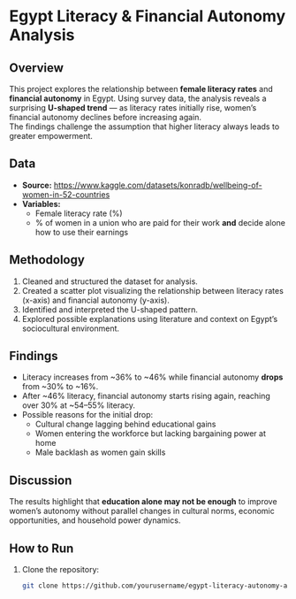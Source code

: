 # Egypt Literacy & Financial Autonomy Analysis

## Overview
This project explores the relationship between **female literacy rates** and **financial autonomy** in Egypt. Using survey data, the analysis reveals a surprising **U-shaped trend** — as literacy rates initially rise, women’s financial autonomy declines before increasing again.  
The findings challenge the assumption that higher literacy always leads to greater empowerment.

## Data
- **Source:** https://www.kaggle.com/datasets/konradb/wellbeing-of-women-in-52-countries  
- **Variables:**
  - Female literacy rate (%)
  - % of women in a union who are paid for their work **and** decide alone how to use their earnings

## Methodology
1. Cleaned and structured the dataset for analysis.
2. Created a scatter plot visualizing the relationship between literacy rates (x-axis) and financial autonomy (y-axis).
3. Identified and interpreted the U-shaped pattern.
4. Explored possible explanations using literature and context on Egypt’s sociocultural environment.

## Findings
- Literacy increases from ~36% to ~46% while financial autonomy **drops** from ~30% to ~16%.
- After ~46% literacy, financial autonomy starts rising again, reaching over 30% at ~54–55% literacy.
- Possible reasons for the initial drop:
  - Cultural change lagging behind educational gains
  - Women entering the workforce but lacking bargaining power at home
  - Male backlash as women gain skills

## Discussion
The results highlight that **education alone may not be enough** to improve women’s autonomy without parallel changes in cultural norms, economic opportunities, and household power dynamics.

## How to Run
1. Clone the repository:
   ```bash
   git clone https://github.com/yourusername/egypt-literacy-autonomy-analysis.git

